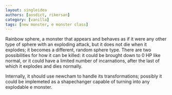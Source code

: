 ```yaml
---
layout: singleidea
authors: [aosdict, rikersan]
category: [vanilla]
tags: [new monster, e monster class]
---
```

Rainbow sphere, a monster that appears and behaves as if it were any other type of sphere with an exploding attack, but it does not die when it explodes; it becomes a different, random sphere type. There are two possibilities for how it can be killed: it could be brought down to 0 HP like normal, or it could have a limited number of incarnations, after the last of which it explodes and dies normally.

Internally, it should use newcham to handle its transformations; possibly it could be implemeted as a shapechanger capable of turning into any explodable e monster.
